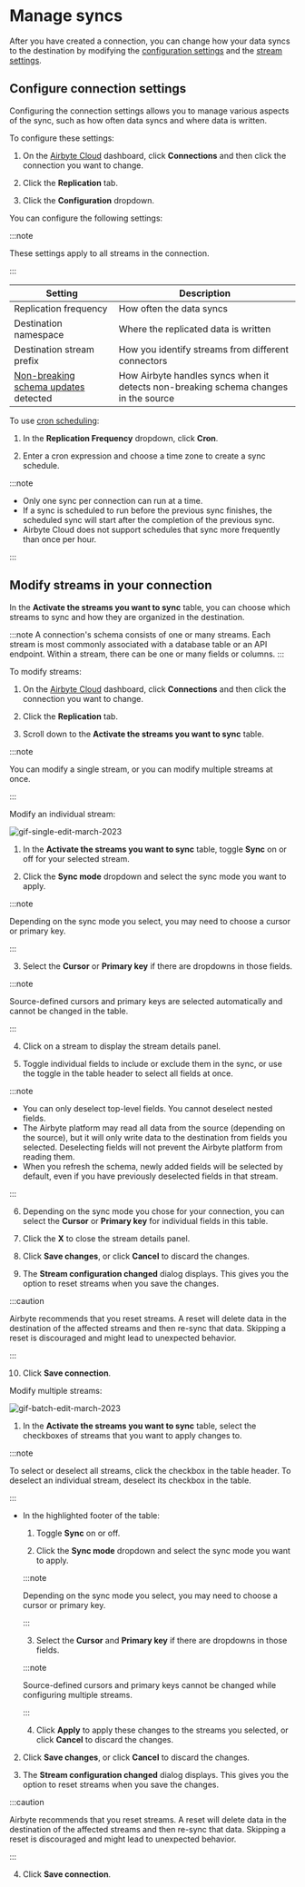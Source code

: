 # Manage syncs

After you have created a connection, you can change how your data syncs to the destination by modifying the [configuration settings](#configure-connection-settings) and the [stream settings](#modify-streams-in-your-connection).

## Configure connection settings

Configuring the connection settings allows you to manage various aspects of the sync, such as how often data syncs and where data is written. 

To configure these settings:

1. On the [Airbyte Cloud](http://cloud.airbyte.com) dashboard, click **Connections** and then click the connection you want to change. 

2. Click the **Replication** tab.

3. Click the **Configuration** dropdown.

You can configure the following settings:

:::note

These settings apply to all streams in the connection.

:::

| Setting                              | Description                                                                         |
|--------------------------------------|-------------------------------------------------------------------------------------|
| Replication frequency                | How often the data syncs                                                            |
| Destination namespace                | Where the replicated data is written                                                |
| Destination stream prefix            | How you identify streams from different connectors                                  |
| [Non-breaking schema updates](https://docs.airbyte.com/cloud/managing-airbyte-cloud/manage-schema-changes/#review-non-breaking-schema-changes) detected | How Airbyte handles syncs when it detects non-breaking schema changes in the source |

To use [cron scheduling](http://www.quartz-scheduler.org/documentation/quartz-2.3.0/tutorials/crontrigger.html):

1. In the **Replication Frequency** dropdown, click **Cron**. 

2. Enter a cron expression and choose a time zone to create a sync schedule.

:::note

* Only one sync per connection can run at a time. 
* If a sync is scheduled to run before the previous sync finishes, the scheduled sync will start after the completion of the previous sync.
* Airbyte Cloud does not support schedules that sync more frequently than once per hour. 

:::

## Modify streams in your connection

In the **Activate the streams you want to sync** table, you can choose which streams to sync and how they are organized in the destination.

:::note
A connection's schema consists of one or many streams. Each stream is most commonly associated with a database table or an API endpoint. Within a stream, there can be one or many fields or columns.
:::

To modify streams:

1. On the [Airbyte Cloud](http://cloud.airbyte.com) dashboard, click **Connections** and then click the connection you want to change. 

2. Click the **Replication** tab.

3. Scroll down to the **Activate the streams you want to sync** table.

:::note

You can modify a single stream, or you can modify multiple streams at once.

:::

Modify an individual stream:

![gif-single-edit-march-2023](https://user-images.githubusercontent.com/106352739/226917693-068256da-c948-4f22-bdce-49f5bad95bf6.gif)

1. In the **Activate the streams you want to sync** table, toggle **Sync** on or off for your selected stream.

2. Click the **Sync mode** dropdown and select the sync mode you want to apply.

:::note 
    
Depending on the sync mode you select, you may need to choose a cursor or primary key.

:::

3. Select the **Cursor** or **Primary key** if there are dropdowns in those fields.

:::note

Source-defined cursors and primary keys are selected automatically and cannot be changed in the table.

:::

4. Click on a stream to display the stream details panel.

5. Toggle individual fields to include or exclude them in the sync, or use the toggle in the table header to select all fields at once.

:::note

* You can only deselect top-level fields. You cannot deselect nested fields.
* The Airbyte platform may read all data from the source (depending on the source), but it will only write data to the destination from fields you selected. Deselecting fields will not prevent the Airbyte platform from reading them.
* When you refresh the schema, newly added fields will be selected by default, even if you have previously deselected fields in that stream.

:::

6. Depending on the sync mode you chose for your connection, you can select the **Cursor** or **Primary key** for individual fields in this table. 

7. Click the **X** to close the stream details panel.

8. Click **Save changes**, or click **Cancel** to discard the changes.

9. The **Stream configuration changed** dialog displays. This gives you the option to reset streams when you save the changes.

:::caution

Airbyte recommends that you reset streams. A reset will delete data in the destination of the affected streams and then re-sync that data. Skipping a reset is discouraged and might lead to unexpected behavior.

:::

10. Click **Save connection**.

Modify multiple streams:

![gif-batch-edit-march-2023](https://user-images.githubusercontent.com/106352739/226917994-c43941db-bb54-4a12-8270-f24fc4e2e6a7.gif)

1. In the **Activate the streams you want to sync** table, select the checkboxes of streams that you want to apply changes to.

:::note

To select or deselect all streams, click the checkbox in the table header. To deselect an individual stream, deselect its checkbox in the table.

:::

* In the highlighted footer of the table:
    
    1. Toggle **Sync** on or off.

    2. Click the **Sync mode** dropdown and select the sync mode you want to apply.

    :::note 
    
    Depending on the sync mode you select, you may need to choose a cursor or primary key.

    :::

    3. Select the **Cursor** and **Primary key** if there are dropdowns in those fields.

    :::note

    Source-defined cursors and primary keys cannot be changed while configuring multiple streams.

    :::

    4. Click **Apply** to apply these changes to the streams you selected, or click **Cancel** to discard the changes.

2. Click **Save changes**, or click **Cancel** to discard the changes.

3. The **Stream configuration changed** dialog displays. This gives you the option to reset streams when you save the changes.

:::caution

Airbyte recommends that you reset streams. A reset will delete data in the destination of the affected streams and then re-sync that data. Skipping a reset is discouraged and might lead to unexpected behavior.

:::

4. Click **Save connection**.
